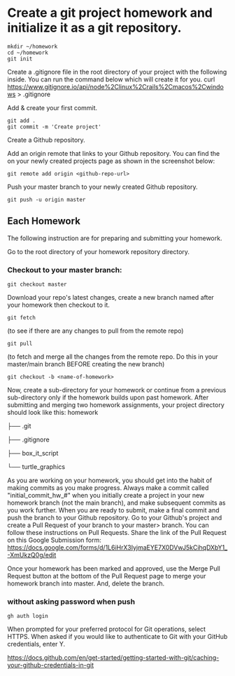 # Create a git project homework and initialize it as a git repository. 

```shell
mkdir ~/homework
cd ~/homework
git init
```

Create a .gitignore file in the root directory of your project with the following inside. You can run the command below which will create it for you.
curl https://www.gitignore.io/api/node%2Clinux%2Crails%2Cmacos%2Cwindows > .gitignore

Add & create your first commit.

```shell
git add .
git commit -m 'Create project'
```
Create a Github repository.

Add an origin remote that links to your Github repository. You can find the <github-repo-url> on your newly created projects page as shown in the screenshot below:

```shell
git remote add origin <github-repo-url>
```

Push your master branch to your newly created Github repository.
```shell
git push -u origin master
```



## Each Homework
The following instruction are for preparing and submitting your homework.

Go to the root directory of your homework repository directory.
### Checkout to your master branch:

```shell
git checkout master
```

Download your repo's latest changes, create a new branch named after your homework then checkout to it.

```shell
git fetch
```

(to see if there are any changes to pull from the remote repo)

```shell
git pull
```
(to fetch and merge all the changes from the remote repo. Do this in your master/main branch BEFORE creating the new branch)

```shell
git checkout -b <name-of-homework>
```

Now, create a sub-directory for your homework or continue from a previous sub-directory only if the homework builds upon past homework. After submitting and merging two homework assignments, your project directory should look like this:
homework

├── .git

├── .gitignore

├── box_it_script

└── turtle_graphics

 As you are working on your homework, you should get into the habit of making commits as you make progress.
Always make a commit called "initial_commit_hw_#" when you initially create a project in your new homework branch (not the main branch), and make subsequent commits as you work further. 
When you are ready to submit, make a final commit and push the branch to your Github repository.
Go to your Github's project and create a Pull Request of your <name-of-homework> branch to your master> branch. You can follow these instructions on Pull Requests.
Share the link of the Pull Request on this Google Submission form: https://docs.google.com/forms/d/1L6iHrX3IyjmaEYE7X0DVwJ5kCihqDXbY1_-XmUkzQ0g/edit

Once your homework has been marked and approved, use the Merge Pull Request button at the bottom of the Pull Request page to merge your homework branch into master. And, delete the branch.



### without asking password when push

```shell
gh auth login
```

When prompted for your preferred protocol for Git operations, select HTTPS.
When asked if you would like to authenticate to Git with your GitHub credentials, enter Y.


https://docs.github.com/en/get-started/getting-started-with-git/caching-your-github-credentials-in-git


